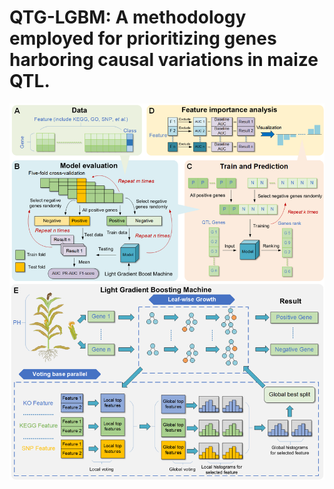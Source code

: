 # QTG-LGBM: A methodology employed for prioritizing genes harboring causal variations in maize QTL.
![QTG-LGBM_summary](img/QTG_summary.png)

